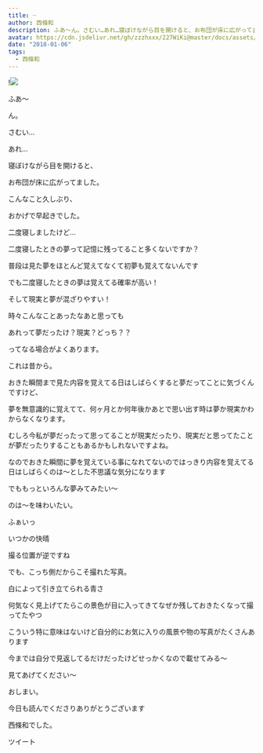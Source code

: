 ```yaml
---
title: ┈
author: 西條和
description: ふあ〜ん。さむい…あれ…寝ぼけながら目を開けると、お布団が床に広がってました。こんなこと久しぶり、おかげで早...
avatar: https://cdn.jsdelivr.net/gh/zzzhxxx/227WiKi@master/docs/assets/photo/avatar/nagomi.jpg
date: "2018-01-06"
tags:
  - 西條和
---
```


!![](https://cdn.jsdelivr.net/gh/zzzhxxx/227WiKi-image@master/blog-image/nagomi-2018-01-06_1.jpg)








ふあ〜





ん。




さむい…






あれ…





寝ぼけながら目を開けると、



お布団が床に広がってました。







こんなこと久しぶり、


おかげで早起きでした。







二度寝しましたけど…







二度寝したときの夢って記憶に残ってること多くないですか？






普段は見た夢をほとんど覚えてなくて初夢も覚えてないんです






でも二度寝したときの夢は覚えてる確率が高い！





そして現実と夢が混ざりやすい！





時々こんなことあったなあと思っても



あれって夢だったけ？現実？どっち？？



ってなる場合がよくあります。





これは昔から。





おきた瞬間まで見た内容を覚えてる日はしばらくすると夢だってことに気づくんですけど、








夢を無意識的に覚えてて、何ヶ月とか何年後かあとで思い出す時は夢か現実かわからなくなります。







むしろ今私が夢だったって思ってることが現実だったり、現実だと思ってたことが夢だったりすることもあるかもしれないですよね。







なのでおきた瞬間に夢を覚えている事になれてないのではっきり内容を覚えてる日はしばらくのは〜とした不思議な気分になります






でももっといろんな夢みてみたい〜



のは〜を味わいたい。











ふぁいっ






いつかの快晴





撮る位置が逆ですね

でも、こっち側だからこそ撮れた写真。





白によって引き立てられる青さ





何気なく見上げてたらこの景色が目に入ってきてなぜか残しておきたくなって撮ってたやつ









こういう特に意味はないけど自分的にお気に入りの風景や物の写真がたくさんあります







今までは自分で見返してるだけだったけどせっかくなので載せてみる〜




見てあげてください〜






おしまい。






今日も読んでくださりありがとうございます




西條和でした。


ツイート



